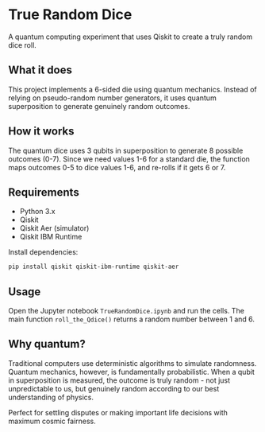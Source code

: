 # True Random Dice

A quantum computing experiment that uses Qiskit to create a truly random dice roll.

## What it does

This project implements a 6-sided die using quantum mechanics. Instead of relying on pseudo-random number generators, it uses quantum superposition to generate genuinely random outcomes.

## How it works

The quantum dice uses 3 qubits in superposition to generate 8 possible outcomes (0-7). Since we need values 1-6 for a standard die, the function maps outcomes 0-5 to dice values 1-6, and re-rolls if it gets 6 or 7.

## Requirements

- Python 3.x
- Qiskit
- Qiskit Aer (simulator)
- Qiskit IBM Runtime

Install dependencies:
```bash
pip install qiskit qiskit-ibm-runtime qiskit-aer
```

## Usage

Open the Jupyter notebook `TrueRandomDice.ipynb` and run the cells. The main function `roll_the_Qdice()` returns a random number between 1 and 6.

## Why quantum?

Traditional computers use deterministic algorithms to simulate randomness. Quantum mechanics, however, is fundamentally probabilistic. When a qubit in superposition is measured, the outcome is truly random - not just unpredictable to us, but genuinely random according to our best understanding of physics.

Perfect for settling disputes or making important life decisions with maximum cosmic fairness.
